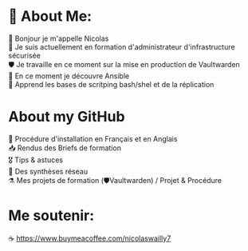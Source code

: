 # 💫 About Me:
👋 Bonjour je m'appelle Nicolas <br>🌱 Je suis actuellement en formation d'administrateur d'infrastructure sécurisée<br>🛡️ Je travaille en ce moment sur la mise en production de Vaultwarden <br>👀 En ce moment je découvre Ansible <br>🤖 Apprend les bases de scritping bash/shel et de la réplication <br> 

# About my GitHub 

🧭 Procédure d'installation en Français et en Anglais <br> 📥 Rendus des Briefs de formation <br> 🎖️ Tips & astuces <br> 🔗 Des synthèses réseau <br>  ⚗️ Mes projets de formation (🛡️Vaultwarden) / Projet & Procédure <br>

# Me soutenir: 

☕ https://www.buymeacoffee.com/nicolaswailly7
